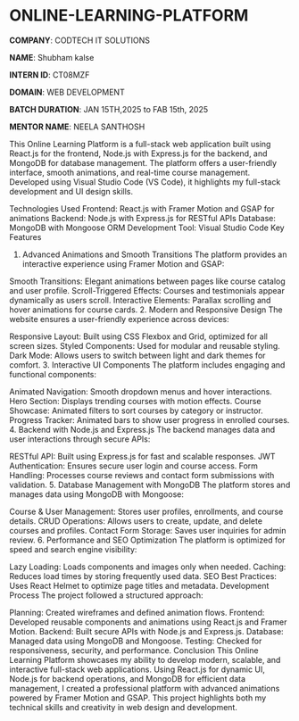# ONLINE-LEARNING-PLATFORM
**COMPANY**: CODTECH IT SOLUTIONS

**NAME**: Shubham kalse

**INTERN ID**: CT08MZF

**DOMAIN**: WEB DEVELOPMENT

**BATCH DURATION**: JAN 15TH,2025 to FAB 15th, 2025

**MENTOR NAME**: NEELA SANTHOSH



This Online Learning Platform is a full-stack web application built using React.js for the frontend, Node.js with Express.js for the backend, and MongoDB for database management. The platform offers a user-friendly interface, smooth animations, and real-time course management. Developed using Visual Studio Code (VS Code), it highlights my full-stack development and UI design skills.

Technologies Used
Frontend: React.js with Framer Motion and GSAP for animations
Backend: Node.js with Express.js for RESTful APIs
Database: MongoDB with Mongoose ORM
Development Tool: Visual Studio Code
Key Features
1. Advanced Animations and Smooth Transitions
The platform provides an interactive experience using Framer Motion and GSAP:

Smooth Transitions: Elegant animations between pages like course catalog and user profile.
Scroll-Triggered Effects: Courses and testimonials appear dynamically as users scroll.
Interactive Elements: Parallax scrolling and hover animations for course cards.
2. Modern and Responsive Design
The website ensures a user-friendly experience across devices:

Responsive Layout: Built using CSS Flexbox and Grid, optimized for all screen sizes.
Styled Components: Used for modular and reusable styling.
Dark Mode: Allows users to switch between light and dark themes for comfort.
3. Interactive UI Components
The platform includes engaging and functional components:

Animated Navigation: Smooth dropdown menus and hover interactions.
Hero Section: Displays trending courses with motion effects.
Course Showcase: Animated filters to sort courses by category or instructor.
Progress Tracker: Animated bars to show user progress in enrolled courses.
4. Backend with Node.js and Express.js
The backend manages data and user interactions through secure APIs:

RESTful API: Built using Express.js for fast and scalable responses.
JWT Authentication: Ensures secure user login and course access.
Form Handling: Processes course reviews and contact form submissions with validation.
5. Database Management with MongoDB
The platform stores and manages data using MongoDB with Mongoose:

Course & User Management: Stores user profiles, enrollments, and course details.
CRUD Operations: Allows users to create, update, and delete courses and profiles.
Contact Form Storage: Saves user inquiries for admin review.
6. Performance and SEO Optimization
The platform is optimized for speed and search engine visibility:

Lazy Loading: Loads components and images only when needed.
Caching: Reduces load times by storing frequently used data.
SEO Best Practices: Uses React Helmet to optimize page titles and metadata.
Development Process
The project followed a structured approach:

Planning: Created wireframes and defined animation flows.
Frontend: Developed reusable components and animations using React.js and Framer Motion.
Backend: Built secure APIs with Node.js and Express.js.
Database: Managed data using MongoDB and Mongoose.
Testing: Checked for responsiveness, security, and performance.
Conclusion
This Online Learning Platform showcases my ability to develop modern, scalable, and interactive full-stack web applications. Using React.js for dynamic UI, Node.js for backend operations, and MongoDB for efficient data management, I created a professional platform with advanced animations powered by Framer Motion and GSAP. This project highlights both my technical skills and creativity in web design and development.

